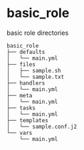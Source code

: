 # basic_role

basic role directories

```
basic_role
├── defaults
│   └── main.yml
├── files
│   ├── sample.sh
│   └── sample.txt
├── handlers
│   └── main.yml
├── meta
│   └── main.yml
├── tasks
│   └── main.yml
├── templates
│   └── sample.conf.j2
└── vars
    └── main.yml
```
